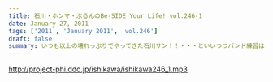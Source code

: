 ```yaml
---
title: 石川・ホンマ・ぶるんのBe-SIDE Your Life! vol.246-1
date: January 27, 2011
tags: ['2011', 'January 2011', 'vol.246']
draft: false
summary: いつも以上の壊れっぷりでやってきた石川サン！！・・・といいつつバンド練習は佳境のようでホンマさんへの態度もちょいと違う気が・・・NAMAE
---
```


http://project-phi.ddo.jp/ishikawa/ishikawa246_1.mp3
